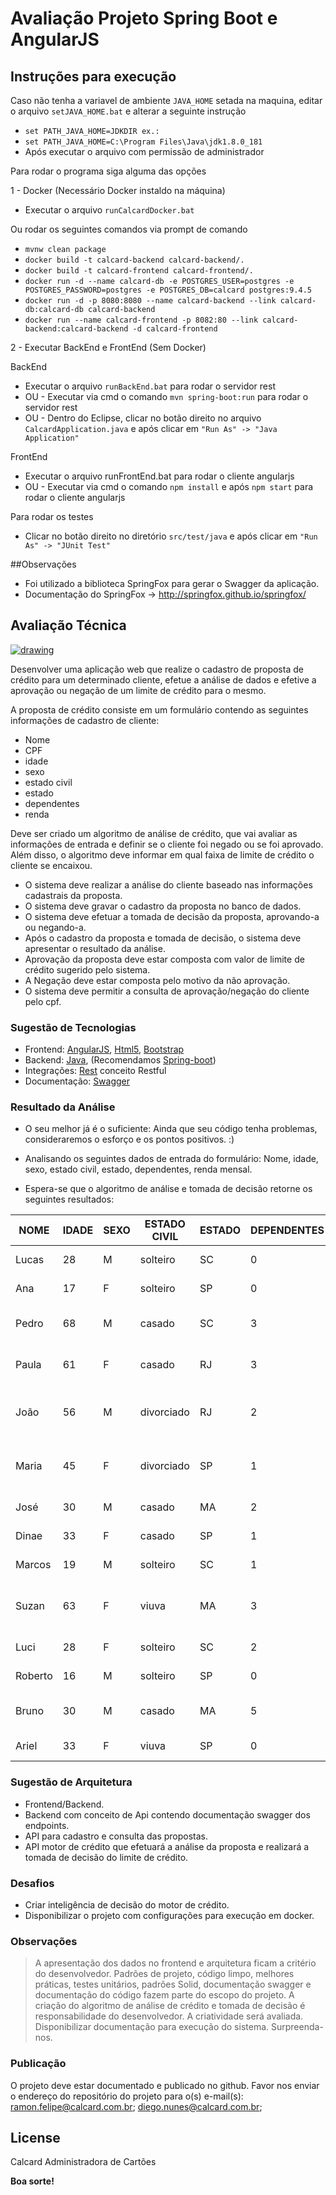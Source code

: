 # Avaliação Projeto Spring Boot e AngularJS

## Instruções para execução

Caso não tenha a variavel de ambiente `JAVA_HOME` setada na maquina, editar o arquivo `setJAVA_HOME.bat` e alterar a seguinte instrução
- `set PATH_JAVA_HOME=JDKDIR ex.:` 
- `set PATH_JAVA_HOME=C:\Program Files\Java\jdk1.8.0_181`
- Após executar o arquivo com permissão de administrador

Para rodar o programa siga alguma das opções

1 - Docker (Necessário Docker instaldo na máquina)
- Executar o arquivo `runCalcardDocker.bat`

Ou rodar os seguintes comandos via prompt de comando

- `mvnw clean package`
- `docker build -t calcard-backend calcard-backend/.`
- `docker build -t calcard-frontend calcard-frontend/.`
- `docker run -d --name calcard-db -e POSTGRES_USER=postgres -e POSTGRES_PASSWORD=postgres -e POSTGRES_DB=calcard postgres:9.4.5`
- `docker run -d -p 8080:8080 --name calcard-backend --link calcard-db:calcard-db calcard-backend`
- `docker run --name calcard-frontend -p 8082:80 --link calcard-backend:calcard-backend -d calcard-frontend`

2 - Executar BackEnd e FrontEnd (Sem Docker)

BackEnd
- Executar o arquivo `runBackEnd.bat` para rodar o servidor rest
- OU - Executar via cmd o comando ``mvn spring-boot:run`` para rodar o servidor rest
- OU - Dentro do Eclipse, clicar no botão direito no arquivo ``CalcardApplication.java`` e após clicar em ``"Run As" -> "Java Application"``

FrontEnd
- Executar o arquivo runFrontEnd.bat para rodar o cliente angularjs
- OU - Executar via cmd o comando ``npm install`` e após ``npm start`` para rodar o cliente angularjs

Para rodar os testes
- Clicar no botão direito no diretório `src/test/java` e após clicar em `"Run As" -> "JUnit Test"`

##Observações
- Foi utilizado a biblioteca SpringFox para gerar o Swagger da aplicação.
- Documentação do SpringFox -> http://springfox.github.io/springfox/

## Avaliação Técnica

[![drawing](https://sitegabriela.conductor.com.br/App_Themes/8/Images/Logos/BannerSite.png)](http://www.calcard.com.br/)

Desenvolver uma aplicação web que realize o cadastro de proposta de crédito para um determinado cliente, efetue a análise de dados e efetive a aprovação ou negação de um limite de crédito para o mesmo.

A proposta de crédito consiste em um formulário contendo as seguintes informações de cadastro de cliente:
- Nome
- CPF
- idade
- sexo
- estado civil
- estado
- dependentes
- renda

Deve ser criado um algoritmo de análise de crédito, que vai avaliar as informações de entrada e definir se o cliente foi negado ou se foi aprovado. Além disso, o algoritmo deve informar em qual faixa de limite de crédito o cliente se encaixou.

  - O sistema deve realizar a análise do cliente baseado nas informações cadastrais da proposta.
  - O sistema deve gravar o cadastro da proposta no banco de dados.
  - O sistema deve efetuar a tomada de decisão da proposta, aprovando-a ou negando-a.   
  - Após o cadastro da proposta e tomada de decisão, o sistema deve apresentar o resultado da análise. 
  - Aprovação da proposta deve estar composta com valor de limite de crédito sugerido pelo sistema.
  - A Negação deve estar composta pelo motivo da não aprovação.
  - O sistema deve permitir a consulta de aprovação/negação do cliente pelo cpf.
  
### Sugestão de Tecnologias

  - Frontend: [AngularJS], [Html5], [Bootstrap]
  - Backend: [Java], (Recomendamos [Spring-boot])
  - Integrações: [Rest] conceito Restful
  - Documentação: [Swagger]
  

### Resultado da Análise  

- O seu melhor já é o suficiente: Ainda que seu código tenha problemas, consideraremos o esforço e os pontos positivos. :)

- Analisando os seguintes dados de entrada do formulário: Nome, idade, sexo, estado civil, estado, dependentes, renda mensal.
- Espera-se que o algoritmo de análise e tomada de decisão retorne os seguintes resultados:

| NOME   | IDADE  | SEXO   | ESTADO CIVIL | ESTADO | DEPENDENTES| RENDA R$| RESULTADO ANÁLISE | LIMITE | 
| ------ | ------ | ------ | ------       | ------ | ------     | ------  | ------            | ------ |        
| Lucas	 | 28     | M      | solteiro     |	SC     | 0          | 2500    | Aprovado          | entre 500 - 1000  |
| Ana	 | 17     | F	   | solteiro     |	SP     | 0          | 1000    | Aprovado          | entre 100 - 500   |
| Pedro	 | 68     | M      | casado	      | SC	   | 3          | 8000    | Aprovado          | entre 1500 - 2000 |
| Paula	 | 61     | F      | casado	      | RJ	   | 3          | 5000    | Aprovado          | entre 1000 - 1500 |
| João	 | 56     | M      | divorciado   |	RJ	   | 2          | 2000    | Negado            | reprovado pela política de crédito |	
| Maria	 | 45     | F      | divorciado   | SP	   | 1          | 2000    | Negado            | reprovado pela política de crédito |
| José	 | 30     | M      | casado       |	MA	   | 2          | 8000    | Aprovado          | superior 2000     |
| Dinae  | 33     | F      | casado	      | SP	   | 1          | 10000   | Aprovado          | superior 2000     |
| Marcos | 19     | M      | solteiro     |	SC	   | 1          | 400     | Negado            | renda baixa       |	
| Suzan  | 63     | F      | viuva	      | MA	   | 3          | 1500    | Negado            | reprovado pela política de crédito |
| Luci   | 28     | F      | solteiro     | SC     | 2          | 2500    | Aprovado          | entre 100 - 500   |
| Roberto| 16     | M      | solteiro     | SP     | 0          | 500     | Negado            | renda baixa       |
| Bruno  | 30     | M      | casado       | MA     | 5          | 8000    | Aprovado          | entre 1000 - 1500 |
| Ariel  | 33     | F      | viuva        | SP     | 0          | 10000   | Aprovado          | superior 2000     |      

### Sugestão de Arquitetura 

  - Frontend/Backend.
  - Backend com conceito de Api contendo documentação swagger dos endpoints.
  - API para cadastro e consulta das propostas.
  - API motor de crédito que efetuará a análise da proposta e realizará a tomada de decisão do limite de crédito.
  
### Desafios

  - Criar inteligência de decisão do motor de crédito.
  - Disponibilizar o projeto com configurações para execução em docker. 

### Observações 

> A apresentação dos dados no frontend e arquitetura ficam a critério do desenvolvedor.
> Padrões de projeto, código limpo, melhores práticas, testes unitários, padrões Solid, documentação swagger e documentação do código fazem parte do escopo do projeto.
> A criação do algoritmo de análise de crédito e tomada de decisão é responsabilidade do desenvolvedor. A criatividade será avaliada.  
> Disponibilizar documentação para execução do sistema.
> Surpreenda-nos. 
  
### Publicação

O projeto deve estar documentado e publicado no github.
Favor nos enviar o endereço do repositório do projeto para o(s) e-mail(s): ramon.felipe@calcard.com.br; diego.nunes@calcard.com.br;


License
----

Calcard Administradora de Cartões


**Boa sorte!**

   [AngularJS]: <http://angularjs.org>	
   [Html5]: <https://www.w3.org/TR/html5/>
   [Bootstrap]: <http://getbootstrap.com/>
   [Java]: <http://www.oracle.com/technetwork/pt/java/javase/downloads/jdk8-downloads-2133151.html>
   [Spring-boot]: <https://projects.spring.io/spring-boot/>
   [Rest]: <https://www.w3.org/2001/sw/wiki/REST>
   [Swagger]: <https://swagger.io/>  
   
